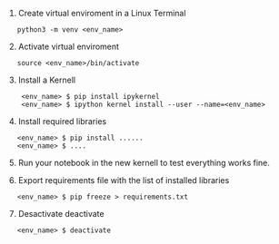 1. Create virtual enviroment in a Linux Terminal
```
   python3 -m venv <env_name>
```   

2. Activate virtual enviroment
```
   source <env_name>/bin/activate
```   

3. Install a Kernell
```
	<env_name> $ pip install ipykernel
	<env_name> $ ipython kernel install --user --name=<env_name>
```	

4. Install required libraries
```
   <env_name> $ pip install ......
   <env_name> $ ....
```

5. Run your notebook in the new kernell to test everything works fine.

6. Export requirements file with the list of installed libraries
```
   <env_name> $ pip freeze > requirements.txt
```

7. Desactivate deactivate
```
   <env_name> $ deactivate
```
